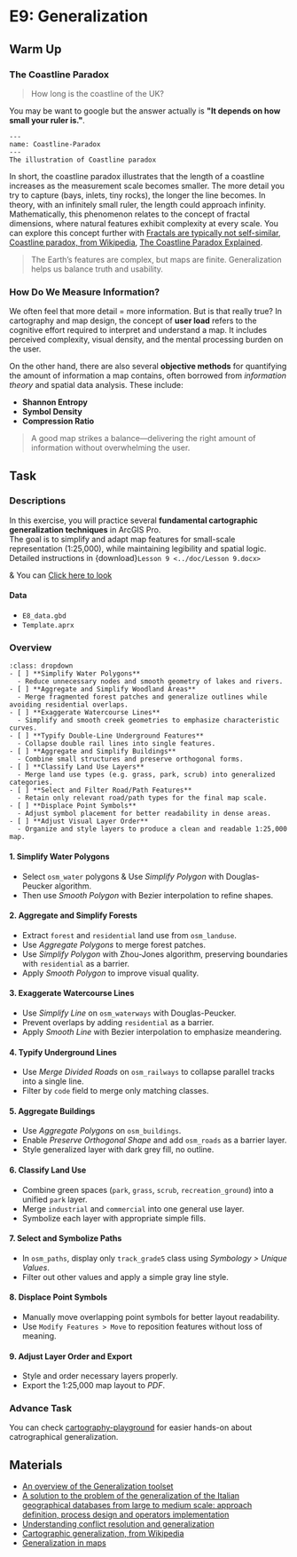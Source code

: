 # E9: Generalization

## Warm Up
### The Coastline Paradox
> How long is the coastline of the UK?

You may be want to google but the answer actually is **"It depends on how small your ruler is."**.

```{figure} ../images/ex9/coastline.png
---
name: Coastline-Paradox
---
The illustration of Coastline paradox
```

In short, the coastline paradox illustrates that the length of a coastline increases as the measurement scale becomes smaller. The more detail you try to capture (bays, inlets, tiny rocks), the longer the line becomes. In theory, with an infinitely small ruler, the length could approach infinity. Mathematically, this phenomenon relates to the concept of fractal dimensions, where natural features exhibit complexity at every scale. You can explore this concept further with [Fractals are typically not self-similar](https://www.youtube.com/watch?v=gB9n2gHsHN4&t=706s), [Coastline paradox, from Wikipedia](https://en.wikipedia.org/wiki/Coastline_paradox), [The Coastline Paradox Explained](https://www.youtube.com/watch?v=kFjq8PX6F7I&pp=ygURY29hc3RsaW5lIHBhcmFkb3g%3D).  

> The Earth’s features are complex, but maps are finite. Generalization helps us balance truth and usability.

### How Do We Measure Information?
We often feel that more detail = more information. But is that really true? In cartography and map design, the concept of **user load** refers to the cognitive effort required to interpret and understand a map. It includes perceived complexity, visual density, and the mental processing burden on the user. 

On the other hand, there are also several **objective methods** for quantifying the amount of information a map contains, often borrowed from *information theory* and spatial data analysis. These include:

- **Shannon Entropy**
- **Symbol Density** 
- **Compression Ratio** 

> A good map strikes a balance—delivering the right amount of information without overwhelming the user.


## Task
### Descriptions
In this exercise, you will practice several **fundamental cartographic generalization techniques** in ArcGIS Pro.  
The goal is to simplify and adapt map features for small-scale representation (1:25,000), while maintaining legibility and spatial logic. Detailed instructions in {download}`Lesson 9 <../doc/Lesson 9.docx>`

& You can [Click here to look](./lessons/lesson9.md)

#### Data
- `E8_data.gbd`  
- `Template.aprx`

### Overview
```{note}
:class: dropdown 
- [ ] **Simplify Water Polygons**  
  - Reduce unnecessary nodes and smooth geometry of lakes and rivers.  
- [ ] **Aggregate and Simplify Woodland Areas**  
  - Merge fragmented forest patches and generalize outlines while avoiding residential overlaps.  
- [ ] **Exaggerate Watercourse Lines**  
  - Simplify and smooth creek geometries to emphasize characteristic curves.  
- [ ] **Typify Double-Line Underground Features**  
  - Collapse double rail lines into single features.  
- [ ] **Aggregate and Simplify Buildings**  
  - Combine small structures and preserve orthogonal forms.  
- [ ] **Classify Land Use Layers**  
  - Merge land use types (e.g. grass, park, scrub) into generalized categories.  
- [ ] **Select and Filter Road/Path Features**  
  - Retain only relevant road/path types for the final map scale.  
- [ ] **Displace Point Symbols**  
  - Adjust symbol placement for better readability in dense areas.  
- [ ] **Adjust Visual Layer Order**  
  - Organize and style layers to produce a clean and readable 1:25,000 map. 
```

#### 1. Simplify Water Polygons 
- Select `osm_water` polygons & Use *Simplify Polygon* with Douglas-Peucker algorithm.  
- Then use *Smooth Polygon* with Bezier interpolation to refine shapes.

#### 2. Aggregate and Simplify Forests  
- Extract `forest` and `residential` land use from `osm_landuse`.  
- Use *Aggregate Polygons* to merge forest patches.  
- Use *Simplify Polygon* with Zhou-Jones algorithm, preserving boundaries with `residential` as a barrier.  
- Apply *Smooth Polygon* to improve visual quality.

#### 3. Exaggerate Watercourse Lines  
- Use *Simplify Line* on `osm_waterways` with Douglas-Peucker.  
- Prevent overlaps by adding `residential` as a barrier.  
- Apply *Smooth Line* with Bezier interpolation to emphasize meandering.

#### 4. Typify Underground Lines  
- Use *Merge Divided Roads* on `osm_railways` to collapse parallel tracks into a single line.  
- Filter by `code` field to merge only matching classes.

#### 5. Aggregate Buildings  
- Use *Aggregate Polygons* on `osm_buildings`.  
- Enable *Preserve Orthogonal Shape* and add `osm_roads` as a barrier layer.  
- Style generalized layer with dark grey fill, no outline.

#### 6. Classify Land Use  
- Combine green spaces (`park`, `grass`, `scrub`, `recreation_ground`) into a unified `park` layer.  
- Merge `industrial` and `commercial` into one general use layer.  
- Symbolize each layer with appropriate simple fills.

#### 7. Select and Symbolize Paths  
- In `osm_paths`, display only `track_grade5` class using *Symbology > Unique Values*.  
- Filter out other values and apply a simple gray line style.

#### 8. Displace Point Symbols  
- Manually move overlapping point symbols for better layout readability.  
- Use `Modify Features > Move` to reposition features without loss of meaning.

#### 9. Adjust Layer Order and Export 
- Style and order necessary layers properly.  
- Export the 1:25,000 map layout to *PDF*.

### Advance Task
You can check [cartography-playground](https://cartography-playground.gitlab.io/playgrounds/cartographic-generalization/) for easier hands-on about catrographical generalization.


## Materials
- [An overview of the Generalization toolset](https://pro.arcgis.com/en/pro-app/latest/tool-reference/cartography/an-overview-of-the-generalization-toolset.htm)
- [A solution to the problem of the generalization of the Italian geographical databases from large to medium scale: approach definition, process design and operators implementation](https://kartographie.geo.tu-dresden.de/downloads/ica-gen/publications/savino.pdf)
- [Understanding conflict resolution and generalization](https://pro.arcgis.com/en/pro-app/latest/tool-reference/cartography/understanding-conflict-resolution-and-generalization.htm)
- [Cartographic generalization, from Wikipedia](https://en.wikipedia.org/wiki/Cartographic_generalization)
- [Generalization in maps](https://docs.maptiler.com/guides/maps-apis/maps-platform/generalization-in-maps/)